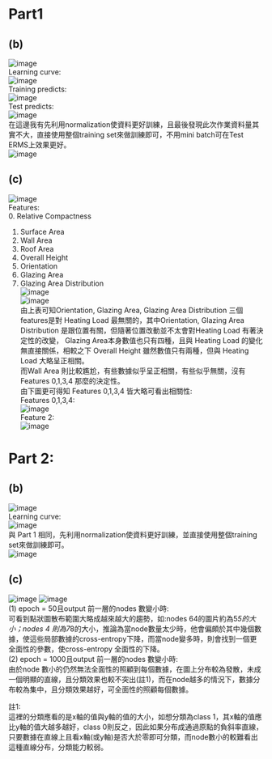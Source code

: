 # Part1
## (b) 
![image](https://github.com/user-attachments/assets/3f586662-7955-4351-892c-66206536c4da)  
Learning curve:  
![image](https://github.com/user-attachments/assets/3b1eeb16-1661-4d97-b086-a0f1b0ba16d1)  
Training predicts:  
![image](https://github.com/user-attachments/assets/b4045c56-0096-4973-88fc-0df305b76dc7)  
Test predicts:  
![image](https://github.com/user-attachments/assets/8a2a4d09-fd0d-4306-a8c2-2a6d637ef8ea)  
在這邊我有先利用normalization使資料更好訓練，且最後發現此次作業資料量其實不大，直接使用整個training set來做訓練即可，不用mini batch可在Test ERMS上效果更好。  
![image](https://github.com/user-attachments/assets/9940c073-177a-4fcf-8550-ed9a80e18f63)  
## (c)
![image](https://github.com/user-attachments/assets/b8e23bc1-b61a-4776-88a9-ee2477d0a975)  
Features:  
0.	Relative Compactness  
1.	Surface Area  
2.	Wall Area  
3.	Roof Area  
4.	Overall Height  
5.	Orientation  
6.	Glazing Area  
7.	Glazing Area Distribution  
![image](https://github.com/user-attachments/assets/dd391977-adad-4507-a018-26733495d7a0)  
![image](https://github.com/user-attachments/assets/eecbfe79-21d6-4a02-9524-0fc495b74a74)  
由上表可知Orientation, Glazing Area, Glazing Area Distribution 三個features是對 Heating Load 最無關的，其中Orientation,  Glazing Area Distribution 是跟位置有關，但隨著位置改動並不太會對Heating Load 有著決定性的改變， Glazing Area本身數值也只有四種，且與 Heating Load 的變化無直接關係，相較之下 Overall Height 雖然數值只有兩種，但與 Heating Load 大略呈正相關。  
而Wall Area 則比較尷尬，有些數據似乎呈正相關，有些似乎無關，沒有Features 0,1,3,4 那麼的決定性。  
由下圖更可得知 Features 0,1,3,4 皆大略可看出相關性:  
Features 0,1,3,4:  
![image](https://github.com/user-attachments/assets/7df0be62-89b9-430e-8a44-6998779d64ef)  
Feature 2:  
![image](https://github.com/user-attachments/assets/ca1cab9b-b450-4a57-8e57-b21cf5b723c2)  
# Part 2:
## (b)
![image](https://github.com/user-attachments/assets/feb37f9c-9e11-4928-9e47-05e220641768)  
Learning curve:  
![image](https://github.com/user-attachments/assets/5f92067b-2f0d-433f-9a02-864be3d96379)  
與 Part 1 相同，先利用normalization使資料更好訓練，並直接使用整個training set來做訓練即可。  
![image](https://github.com/user-attachments/assets/26f3f0a1-dfaa-482a-b756-ff63b4e1fdfc)  
## (c)
![image](https://github.com/user-attachments/assets/f38b3ac8-ddf5-4c89-a5fc-b3f14e5360a4)
![image](https://github.com/user-attachments/assets/998cd521-bc77-4e98-ba31-d191f56d14ee)  
(1)	epoch = 50且output 前一層的nodes 數變小時:  
可看到點狀圖散布範圍大略成越來越大的趨勢，如:nodes 64的圖片約為5*5的大小；nodes 4 則為7*8的大小，推論為當node數量太少時，他會偏頗於其中幾個數據，使這些局部數據的cross-entropy下降，而當node變多時，則會找到一個更全面性的參數，使cross-entropy 全面性的下降。  
(2)	epoch = 1000且output 前一層的nodes 數變小時:  
由於node 數小的仍然無法全面性的照顧到每個數據，在圖上分布較為發散，未成一個明顯的直線，且分類效果也較不突出(註1)，而在node越多的情況下，數據分布較為集中，且分類效果越好，可全面性的照顧每個數據。  

註1:  
這裡的分類應看的是x軸的值與y軸的值的大小，如想分類為class 1，其x軸的值應比y軸的值大越多越好，class 0則反之，因此如果分布成通過原點的負斜率直線，只要數據在直線上且看x軸(或y軸)是否大於零即可分類，而node數小的較難看出這種直線分布，分類能力較弱。  



